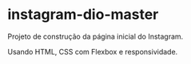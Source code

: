 # instagram-dio-master

Projeto de construção da página inicial do Instagram.

Usando HTML, CSS com Flexbox e responsividade.


